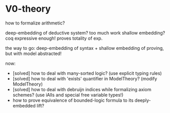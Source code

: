 # V0-theory

how to formalize arithmetic?

deep-embedding of deductive system? too much work
shallow embedding? coq expressive enough! proves totality of exp.

the way to go:
deep-embedding of syntax + shallow embedding of proving, but with model abstracted!

now:
- [solved] how to deal with many-sorted logic? (use explicit typing rules)
- [solved] how to deal with 'exists' quantifier in ModelTheory? (modify ModelTheory)
- [solved] how to deal with debruijn indices while formalizing axiom schemes? (use iAlls and special free variable types!)
- how to prove equivalence of bounded-logic formula to its deeply-embedded lift?
